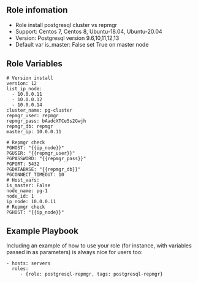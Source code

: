 
Role infomation
--------------

- Role install postgresql cluster vs repmgr  
- Support: Centos 7, Centos 8, Ubuntu-18.04, Ubuntu-20.04  
- Version: Postgresql version 9.6,10,11,12,13  
- Default var is_master: False set True on master node

Role Variables
--------------

	# Version install
	version: 12 
	list_ip_node:
	  - 10.0.0.11
	  - 10.0.0.12
	  - 10.0.0.14
	cluster_name: pg-cluster
	repmgr_user: repmgr
	repmgr_pass: bAadcXTCe5s2Gwjh
	repmgr_db: repmgr
	master_ip: 10.0.0.11

	# Repmgr check
	PGHOST: "{{ip_node}}"
	PGUSER: "{{repmgr_user}}"
	PGPASSWORD: "{{repmgr_pass}}"
	PGPORT: 5432
	PGDATABASE: "{{repmgr_db}}"
	PGCONNECT_TIMEOUT: 10
	# Host_vars:
	is_master: False
	node_name: pg-1
	node_id: 1
	ip_node: 10.0.0.11
	# Repmgr check
	PGHOST: "{{ip_node}}"


Example Playbook
----------------

Including an example of how to use your role (for instance, with variables passed in as parameters) is always nice for users too:

    - hosts: servers
      roles:
         - {role: postgresql-repmgr, tags: postgresql-repmgr}




